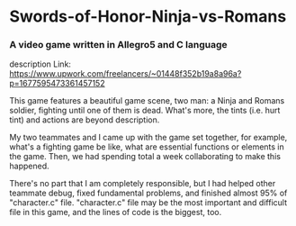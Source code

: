 # Swords-of-Honor-Ninja-vs-Romans
### A video game written in Allegro5 and C language
description Link: https://www.upwork.com/freelancers/~01448f352b19a8a96a?p=1677595473361457152

This game features a beautiful game scene, two man: a Ninja and Romans soldier, fighting until one of them is dead. What's more, the tints (i.e. hurt tint) and actions are beyond description.

My two teammates and I came up with the game set together, for example, what's a fighting game be like, what are essential functions or elements in the game. Then, we had spending total a week collaborating to make this happened.

There's no part that I am completely responsible, but I had helped other teammate debug, fixed fundamental problems, and finished almost 95% of "character.c" file. "character.c" file may be the most important and difficult file in this game, and the lines of code is the biggest, too.


